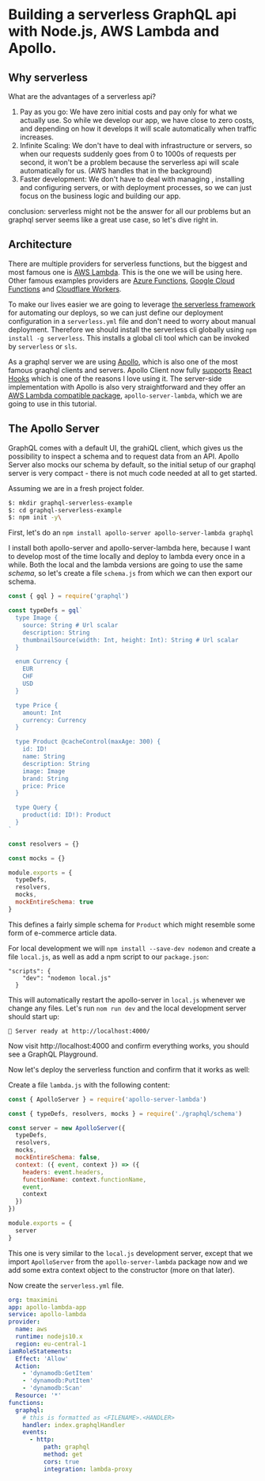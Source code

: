 # Building a serverless GraphQL api with Node.js, AWS Lambda and Apollo.

## Why serverless

What are the advantages of a serverless api?

1. Pay as you go: We have zero initial costs and pay only for what we actually use. So while we develop our app, we have close to zero costs, and depending on how it develops it will scale automatically when traffic increases.
2. Infinite Scaling: We don't have to deal with infrastructure or servers, so when our requests suddenly goes from 0 to 1000s of requests per second, it won't be a problem because the serverless api will scale automatically for us. (AWS handles that in the background)
3. Faster development: We don't have to deal with managing , installing and configuring servers, or with deployment processes, so we can just focus on the business logic and building our app.

conclusion: serverless might not be the answer for all our problems but an graphql server seems like a great use case, so let's dive right in.

## Architecture

There are multiple providers for serverless functions, but the biggest and most famous one is [AWS Lambda](https://aws.amazon.com/lambda/). This is the one we will be using here.
Other famous examples providers are [Azure Functions](https://azure.microsoft.com/en-us/services/functions/), [Google Cloud Functions](https://cloud.google.com/functions/) and [Cloudflare Workers](https://www.cloudflare.com/products/cloudflare-workers/).

To make our lives easier we are going to leverage [the serverless framework](https://serverless.com/) for automating our deploys, so we can just define our deployment configuration in a `serverless.yml` file and don't need to worry about manual deployment.
Therefore we should install the serverless cli globally using `npm install -g serverless`. This installs a global cli tool which can be invoked by `serverless` or `sls`.

As a graphql server we are using [Apollo](https://www.apollographql.com/), which is also one of the most famous graqhql clients and servers. Apollo Client now fully [supports](https://www.apollographql.com/docs/react/api/react-hooks/) [React Hooks](https://reactjs.org/docs/hooks-intro.html) which is one of the reasons I love using it.
The server-side implementation with Apollo is also very straightforward and they offer an [AWS Lambda compatible package](https://www.apollographql.com/docs/apollo-server/deployment/lambda/), `apollo-server-lambda`, which we are going to use in this tutorial.

## The Apollo Server

GraphQL comes with a default UI, the grahiQL client, which gives us the possibility to inspect a schema and to request data from an API. Apollo Server also mocks our schema by default, so the initial setup of our graphql server is very compact - there is not much code needed at all to get started.

Assuming we are in a fresh project folder.

```bash
$: mkdir graphql-serverless-example
$: cd graphql-serverless-example
$: npm init -y\
```

First, let's do an `npm install apollo-server apollo-server-lambda graphql`

I install both apollo-server and apollo-server-lambda here, because I want to develop most of the time locally and deploy to lambda every once in a while. Both the local and the lambda versions are going to use the same _schema_, so let's create a file `schema.js` from which we can then export our schema.

```js
const { gql } = require('graphql')

const typeDefs = gql`
  type Image {
    source: String # Url scalar
    description: String
    thumbnailSource(width: Int, height: Int): String # Url scalar
  }

  enum Currency {
    EUR
    CHF
    USD
  }

  type Price {
    amount: Int
    currency: Currency
  }

  type Product @cacheControl(maxAge: 300) {
    id: ID!
    name: String
    description: String
    image: Image
    brand: String
    price: Price
  }

  type Query {
    product(id: ID!): Product
  }
`

const resolvers = {}

const mocks = {}

module.exports = {
  typeDefs,
  resolvers,
  mocks,
  mockEntireSchema: true
}
```

This defines a fairly simple schema for `Product` which might resemble some form of e-commerce article data.

For local development we will `npm install --save-dev nodemon` and create a file `local.js`, as well as add a npm script to our `package.json`:

```
"scripts": {
    "dev": "nodemon local.js"
  }
```

This will automatically restart the apollo-server in `local.js` whenever we change any files.
Let's run `nom run dev` and the local development server should start up:

`🚀 Server ready at http://localhost:4000/`

Now visit http://localhost:4000 and confirm everything works, you should see a GraphQL Playground.

Now let's deploy the serverless function and confirm that it works as well:

Create a file `lambda.js` with the following content:

```js
const { ApolloServer } = require('apollo-server-lambda')

const { typeDefs, resolvers, mocks } = require('./graphql/schema')

const server = new ApolloServer({
  typeDefs,
  resolvers,
  mocks,
  mockEntireSchema: false,
  context: ({ event, context }) => ({
    headers: event.headers,
    functionName: context.functionName,
    event,
    context
  })
})

module.exports = {
  server
}
```

This one is very similar to the `local.js` development server, except that we import `ApolloServer` from the `apollo-server-lambda` package now and we add some extra context object to the constructor (more on that later).

Now create the `serverless.yml` file.

```yaml
org: tmaximini
app: apollo-lambda-app
service: apollo-lambda
provider:
  name: aws
  runtime: nodejs10.x
  region: eu-central-1
iamRoleStatements:
  Effect: 'Allow'
  Action:
    - 'dynamodb:GetItem'
    - 'dynamodb:PutItem'
    - 'dynamodb:Scan'
  Resource: '*'
functions:
  graphql:
    # this is formatted as <FILENAME>.<HANDLER>
    handler: index.graphqlHandler
    events:
      - http:
          path: graphql
          method: get
          cors: true
          integration: lambda-proxy
```
